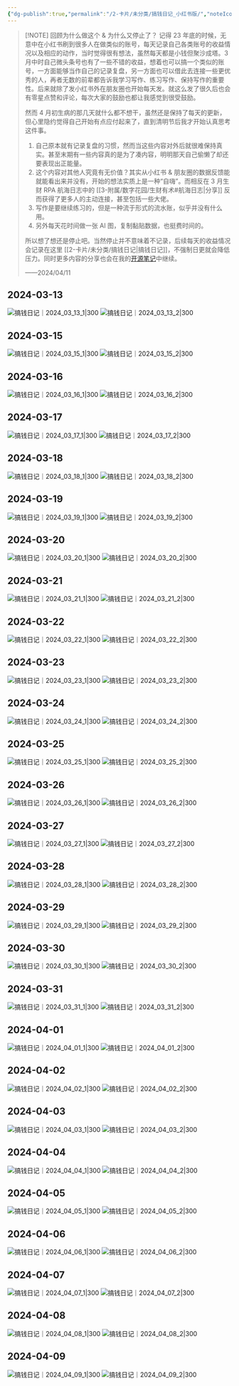 ```yaml
---
{"dg-publish":true,"permalink":"/2-卡片/未分类/搞钱日记_小红书版/","noteIcon":1,"created":"2024-04-03","updated":"2024-04-11"}
---
```


> [!NOTE] 回顾为什么做这个 & 为什么又停止了？
> 记得 23 年底的时候，无意中在小红书刷到很多人在做类似的账号，每天记录自己各类账号的收益情况以及相应的动作，当时觉得很有想法，虽然每天都是小钱但聚沙成塔。3 月中时自己微头条号也有了一些不错的收益，想着也可以搞一个类似的账号，一方面能够当作自己的记录复盘，另一方面也可以借此去连接一些更优秀的人，再者无数的前辈都告诉我学习写作、练习写作、保持写作的重要性。后来就除了发小红书外在朋友圈也开始每天发。就这么发了很久后也会有零星点赞和评论，每次大家的鼓励也都让我感觉到很受鼓励。
> 
> 然而 4 月初生病的那几天就什么都不想干，虽然还是保持了每天的更新，但心里隐约觉得自己开始有点应付起来了，直到清明节后我才开始认真思考这件事。
> 1. 自己原本就有记录复盘的习惯，然而当这些内容对外后就很难保持真实。甚至末期有一些内容真的是为了凑内容，明明那天自己偷懒了却还要表现出正能量。
> 2. 这个内容对其他人究竟有无价值？其实从小红书 & 朋友圈的数据反馈能就能看出来并没有，开始的想法实质上是一种“自嗨”。而相反在 3 月生财 RPA 航海日志中的 [[3-附属/数字花园/生财有术#航海日志\|分享]] 反而获得了更多人的主动连接，甚至包括一些大佬。
> 3. 写作是要继续练习的，但是一种流于形式的流水账，似乎并没有什么用。
> 4. 另外每天花时间做一张 AI 图，复制黏贴数据，也挺费时间的。
> 
> 所以想了想还是停止吧。当然停止并不意味着不记录，后续每天的收益情况会记录在这里 [[2-卡片/未分类/搞钱日记\|搞钱日记]]，不强制日更就会降低压力。同时更多内容的分享也会在我的[开源笔记](https://xlg.life)中继续。 
> 
> ——2024/04/11

## 2024-03-13
![搞钱日记｜2024_03_13_1|300](http://img.xlg.life/images/202404101616825.jpg) 
![搞钱日记｜2024_03_13_2|300](http://img.xlg.life/images/202404101616418.jpg)

## 2024-03-15
![搞钱日记｜2024_03_15_1|300](http://img.xlg.life/images/202404111545923.jpg)
![搞钱日记｜2024_03_15_2|300](http://img.xlg.life/images/202404111545924.jpg)

## 2024-03-16
![搞钱日记｜2024_03_16_1|300](http://img.xlg.life/images/202404111546627.jpg)
![搞钱日记｜2024_03_16_2|300](http://img.xlg.life/images/202404111546626.jpg)

## 2024-03-17
![搞钱日记｜2024_03_17_1|300](http://img.xlg.life/images/202404111546544.jpg)
![搞钱日记｜2024_03_17_2|300](http://img.xlg.life/images/202404111548904.jpg)

## 2024-03-18
![搞钱日记｜2024_03_18_1|300](http://img.xlg.life/images/202404111548859.jpg)
![搞钱日记｜2024_03_18_2|300](http://img.xlg.life/images/202404111548887.jpg)

## 2024-03-19
![搞钱日记｜2024_03_19_1|300](http://img.xlg.life/images/202404111549865.jpg)
![搞钱日记｜2024_03_19_2|300](http://img.xlg.life/images/202404111549547.jpg)

## 2024-03-20
![搞钱日记｜2024_03_20_1|300](http://img.xlg.life/images/202404111637643.jpg)
![搞钱日记｜2024_03_20_2|300](http://img.xlg.life/images/202404111549094.jpg)

## 2024-03-21
![搞钱日记｜2024_03_21_1|300](http://img.xlg.life/images/202404111638212.jpg)
![搞钱日记｜2024_03_21_2|300](http://img.xlg.life/images/202404111550449.jpg)

## 2024-03-22
![搞钱日记｜2024_03_22_1|300](http://img.xlg.life/images/202404111550588.jpg)
![搞钱日记｜2024_03_22_2|300](http://img.xlg.life/images/202404111551362.jpg)

## 2024-03-23
![搞钱日记｜2024_03_23_1|300](http://img.xlg.life/images/202404111551112.jpg)
![搞钱日记｜2024_03_23_2|300](http://img.xlg.life/images/202404111551276.jpg)

## 2024-03-24
![搞钱日记｜2024_03_24_1|300](http://img.xlg.life/images/202404111644223.jpg)
![搞钱日记｜2024_03_24_2|300](http://img.xlg.life/images/202404111552949.jpg)

## 2024-03-25
![搞钱日记｜2024_03_25_1|300](http://img.xlg.life/images/202404111552354.jpg)
![搞钱日记｜2024_03_25_2|300](http://img.xlg.life/images/202404111552898.jpg)

## 2024-03-26
![搞钱日记｜2024_03_26_1|300](http://img.xlg.life/images/202404111645288.jpg)
![搞钱日记｜2024_03_26_2|300](http://img.xlg.life/images/202404111553697.jpg)

## 2024-03-27
![搞钱日记｜2024_03_27_1|300](http://img.xlg.life/images/202404111553623.jpg)
![搞钱日记｜2024_03_27_2|300](http://img.xlg.life/images/202404111553286.jpg)

## 2024-03-28
![搞钱日记｜2024_03_28_1|300](http://img.xlg.life/images/202404111553046.jpg)
![搞钱日记｜2024_03_28_2|300](http://img.xlg.life/images/202404111554694.jpg)

## 2024-03-29
![搞钱日记｜2024_03_29_1|300](http://img.xlg.life/images/202404111650604.jpg)
![搞钱日记｜2024_03_29_2|300](http://img.xlg.life/images/202404111555319.jpg)

## 2024-03-30
![搞钱日记｜2024_03_30_1|300](http://img.xlg.life/images/202404111554848.jpg)
![搞钱日记｜2024_03_30_2|300](http://img.xlg.life/images/202404111555703.jpg)

## 2024-03-31
![搞钱日记｜2024_03_31_1|300](http://img.xlg.life/images/202404111650046.jpg)
![搞钱日记｜2024_03_31_2|300](http://img.xlg.life/images/202404111555860.jpg)

## 2024-04-01
![搞钱日记｜2024_04_01_1|300](http://img.xlg.life/images/202404111555360.jpg)
![搞钱日记｜2024_04_01_2|300](http://img.xlg.life/images/202404111555469.jpg)

## 2024-04-02
![搞钱日记｜2024_04_02_1|300](http://img.xlg.life/images/202404111555587.jpg)
![搞钱日记｜2024_04_02_2|300](http://img.xlg.life/images/202404111656752.jpg)

## 2024-04-03
![搞钱日记｜2024_04_03_1|300](http://img.xlg.life/images/202404111556360.jpg)
![搞钱日记｜2024_04_03_2|300](http://img.xlg.life/images/202404111556879.jpg)

## 2024-04-04
![搞钱日记｜2024_04_04_1|300](http://img.xlg.life/images/202404111556814.jpg)
![搞钱日记｜2024_04_04_2|300](http://img.xlg.life/images/202404111556589.jpg)

## 2024-04-05
![搞钱日记｜2024_04_05_1|300](http://img.xlg.life/images/202404111557917.jpg)
![搞钱日记｜2024_04_05_2|300](http://img.xlg.life/images/202404111557391.jpg)

## 2024-04-06
![搞钱日记｜2024_04_06_1|300](http://img.xlg.life/images/202404111557570.jpg)
![搞钱日记｜2024_04_06_2|300](http://img.xlg.life/images/202404111557488.jpg)

## 2024-04-07
![搞钱日记｜2024_04_07_1|300](http://img.xlg.life/images/202404111651998.jpg)
![搞钱日记｜2024_04_07_2|300](http://img.xlg.life/images/202404111557417.jpg)

## 2024-04-08
![搞钱日记｜2024_04_08_1|300](http://img.xlg.life/images/202404111557642.jpg)
![搞钱日记｜2024_04_08_2|300](http://img.xlg.life/images/202404111558262.jpg)

## 2024-04-09
![搞钱日记｜2024_04_09_1|300](http://img.xlg.life/images/202404111558192.jpg)
![搞钱日记｜2024_04_09_2|300](http://img.xlg.life/images/202404111558723.jpg)